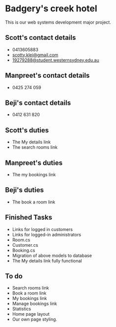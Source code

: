 # Badgery's creek hotel

This is our web systems development major project.

## Scott's contact details
* 0413605883
* scotty.klei@gmail.com
* 19279288@student.westernsydney.edu.au

## Manpreet's contact details
* 0425 274 059

## Beji's contact details
* 0412 631 820

## Scott's duties
* The My details link
* The search rooms link

## Manpreet's duties
* The my bookings link

## Beji's duties
* The book a room link


## Finished Tasks
* Links for logged in customers
* Links for logged-in administrators
* Room.cs
* Customer.cs
* Booking.cs
* Migration of above models to database
* The My details link fully functional

## To do
* Search rooms link
* Book a room link
* My bookings link
* Manage bookings link
* Statistics
* Home page layout
* Our own page styling.
